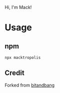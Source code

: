 Hi, I'm Mack!

# Usage

## npm

```
npx macktropolis
```

## Credit

Forked from [bitandbang](https://github.com/bnb/bitandbang)
